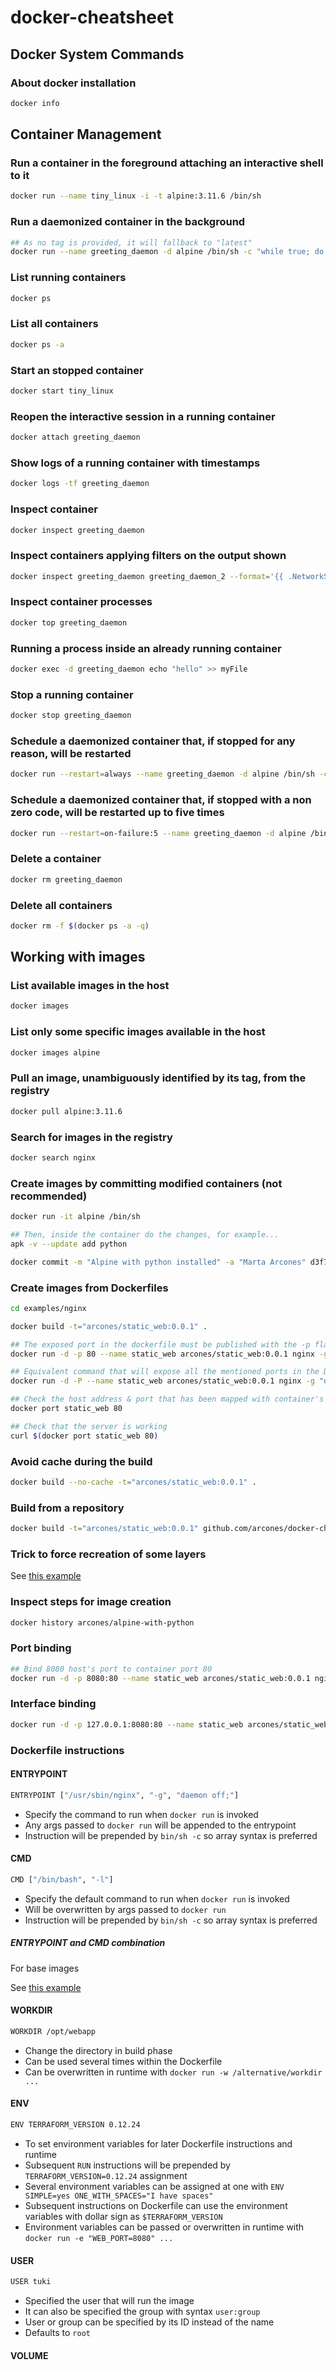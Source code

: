 # docker-cheatsheet

## Docker System Commands

### About docker installation

```bash
docker info
```

## Container Management

### Run a container in the foreground attaching an interactive shell to it

```bash
docker run --name tiny_linux -i -t alpine:3.11.6 /bin/sh
```

### Run a daemonized container in the background

```bash
## As no tag is provided, it will fallback to "latest"
docker run --name greeting_daemon -d alpine /bin/sh -c "while true; do echo hello world; sleep 1; done"
```

### List running containers

```bash
docker ps
```

### List all containers

```bash
docker ps -a
```

### Start an stopped container

```bash
docker start tiny_linux
```

### Reopen the interactive session in a running container

```bash
docker attach greeting_daemon
```

### Show logs of a running container with timestamps

```bash
docker logs -tf greeting_daemon
```

### Inspect container

```bash
docker inspect greeting_daemon
```

### Inspect containers applying filters on the output shown

```bash
docker inspect greeting_daemon greeting_daemon_2 --format='{{ .NetworkSettings.IPAddress }}'
```

### Inspect container processes

```bash
docker top greeting_daemon
```

### Running a process inside an already running container

```bash
docker exec -d greeting_daemon echo "hello" >> myFile
```

### Stop a running container

```bash
docker stop greeting_daemon
```

### Schedule a daemonized container that, if stopped for any reason, will be restarted

```bash
docker run --restart=always --name greeting_daemon -d alpine /bin/sh -c "while true; do echo hello world; sleep 1; done"
```

### Schedule a daemonized container that, if stopped with a non zero code, will be restarted up to five times

```bash
docker run --restart=on-failure:5 --name greeting_daemon -d alpine /bin/sh -c "while true; do echo hello world; sleep 1; done"
```

### Delete a container

```bash
docker rm greeting_daemon
```

### Delete all containers

```bash
docker rm -f $(docker ps -a -q)
```

## Working with images

### List available images in the host

```bash
docker images
```

### List only some specific images available in the host

```bash
docker images alpine
```

### Pull an image, unambiguously identified by its tag, from the registry

```bash
docker pull alpine:3.11.6
```

### Search for images in the registry

```bash
docker search nginx
```

### Create images by committing modified containers (not recommended)

```bash
docker run -it alpine /bin/sh

## Then, inside the container do the changes, for example...
apk -v --update add python

docker commit -m "Alpine with python installed" -a "Marta Arcones" d3f78b0c3430 arcones/alpine-with-python
```

### Create images from Dockerfiles

```bash
cd examples/nginx

docker build -t="arcones/static_web:0.0.1" .

## The exposed port in the dockerfile must be published with the -p flag
docker run -d -p 80 --name static_web arcones/static_web:0.0.1 nginx -g "daemon off;"

## Equivalent command that will expose all the mentioned ports in the Dockerfile
docker run -d -P --name static_web arcones/static_web:0.0.1 nginx -g "daemon off;"

## Check the host address & port that has been mapped with container's 80 port
docker port static_web 80

## Check that the server is working
curl $(docker port static_web 80)
```

### Avoid cache during the build

```bash
docker build --no-cache -t="arcones/static_web:0.0.1" .
```

### Build from a repository

```bash
docker build -t="arcones/static_web:0.0.1" github.com/arcones/docker-cheatsheet/examples/nginx
```

### Trick to force recreation of some layers

See [this example](examples/cache-trick/Dockerfile)

### Inspect steps for image creation

```bash
docker history arcones/alpine-with-python
```

### Port binding

```bash
## Bind 8080 host's port to container port 80
docker run -d -p 8080:80 --name static_web arcones/static_web:0.0.1 nginx -g "daemon off;"
```

### Interface binding

```bash
docker run -d -p 127.0.0.1:8080:80 --name static_web arcones/static_web:0.0.1 nginx -g "daemon off;"
```

### Dockerfile instructions

#### ENTRYPOINT

```bash
ENTRYPOINT ["/usr/sbin/nginx", "-g", "daemon off;"]
```

- Specify the command to run when `docker run` is invoked
- Any args passed to `docker run` will be appended to the entrypoint
- Instruction will be prepended by `bin/sh -c` so array syntax is preferred

#### CMD

```bash
CMD ["/bin/bash", "-l"]
```

- Specify the default command to run when `docker run` is invoked
- Will be overwritten by args passed to `docker run`
- Instruction will be prepended by `bin/sh -c` so array syntax is preferred

##### ENTRYPOINT and CMD combination

For base images

See [this example](examples/entrypoint-cmd/Dockerfile)

#### WORKDIR

```bash
WORKDIR /opt/webapp
```

- Change the directory in build phase
- Can be used several times within the Dockerfile
- Can be overwritten in runtime with `docker run -w /alternative/workdir ...`

#### ENV

```bash
ENV TERRAFORM_VERSION 0.12.24
```

- To set environment variables for later Dockerfile instructions and runtime
- Subsequent `RUN` instructions will be prepended by `TERRAFORM_VERSION=0.12.24` assignment
- Several environment variables can be assigned at one with `ENV SIMPLE=yes ONE_WITH_SPACES="I have spaces"`
- Subsequent instructions on Dockerfile can use the environment variables with dollar sign as `$TERRAFORM_VERSION`
- Environment variables can be passed or overwritten in runtime with `docker run -e "WEB_PORT=8080" ...`

#### USER

```bash
USER tuki
```

- Specified the user that will run the image
- It can also be specified the group with syntax `user:group`
- User or group can be specified by its ID instead of the name
- Defaults to `root`

#### VOLUME
